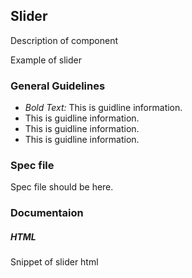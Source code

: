 <div id="Overview"></div>

## Slider

Description of component

Example of slider

<div id="General-Guideline"></div>

### General Guidelines

- _Bold Text:_ This is guidline information.
- This is guidline information.
- This is guidline information.
- This is guidline information.


<div id="Spec-file"></div>

### Spec file

Spec file should be here.

<div id="Documentation"></div>

### Documentaion

##### HTML

Snippet of slider html
